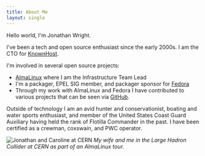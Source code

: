 ```yaml
---
title: About Me
layout: single
---
```


Hello world, I'm Jonathan Wright.

I've been a tech and open source enthusiast since the early 2000s.  I am the CTO for [KnownHost](https://www.knownhost.com).

I'm involved in several open source projects:

- [AlmaLinux](https://almalinux.org) where I am the Infrastructure Team Lead
- I'm a packager, EPEL SIG member, and packager sponsor for [Fedora](https://fedoraproject.org)
- Through my work with AlmaLinux and Fedora I have contributed to various projects that can be seen via [GitHub](https://github.com/jonathanspw).

Outside of technology I am an avid hunter and conservationist, boating and water sports enthusiast, and member of the United States Coast Guard Auxiliary having held the rank of Flotilla Commander in the past.  I have been certified as a crewman, coxswain, and PWC operator.

![Jonathan and Caroline at CERN](/images/jonathan-and-caroline-at-cern.jpg)
_My wife and me in the Large Hadron Collider at CERN as part of an AlmaLinux tour._